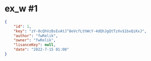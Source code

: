 
# ex_w #1
                
```JSON
{
    "id": 1,
    "key": "zY-0cQhVzBsEvAtJ^8eVcfLthWcY-4dQhJgQtTzXv$1bxQiKxJ",
    "author": "fwRelik",
    "owner": "fwRelik",
    "lisanceKey": null,
    "date": "2022-7-15 01:00"
}
```
